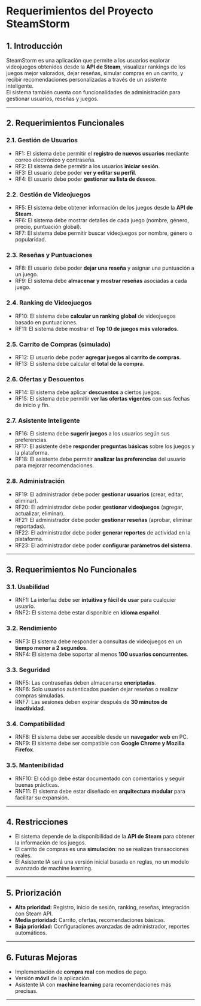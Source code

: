# Requerimientos del Proyecto SteamStorm

## 1. Introducción
SteamStorm es una aplicación que permite a los usuarios explorar videojuegos obtenidos desde la **API de Steam**, visualizar rankings de los juegos mejor valorados, dejar reseñas, simular compras en un carrito, y recibir recomendaciones personalizadas a través de un asistente inteligente.  
El sistema también cuenta con funcionalidades de administración para gestionar usuarios, reseñas y juegos.

---

## 2. Requerimientos Funcionales

### 2.1. Gestión de Usuarios
- RF1: El sistema debe permitir el **registro de nuevos usuarios** mediante correo electrónico y contraseña.  
- RF2: El sistema debe permitir a los usuarios **iniciar sesión**.  
- RF3: El usuario debe poder **ver y editar su perfil**.  
- RF4: El usuario debe poder **gestionar su lista de deseos**.  

### 2.2. Gestión de Videojuegos
- RF5: El sistema debe obtener información de los juegos desde la **API de Steam**.  
- RF6: El sistema debe mostrar detalles de cada juego (nombre, género, precio, puntuación global).  
- RF7: El sistema debe permitir buscar videojuegos por nombre, género o popularidad.  

### 2.3. Reseñas y Puntuaciones
- RF8: El usuario debe poder **dejar una reseña** y asignar una puntuación a un juego.  
- RF9: El sistema debe **almacenar y mostrar reseñas** asociadas a cada juego.  

### 2.4. Ranking de Videojuegos
- RF10: El sistema debe **calcular un ranking global** de videojuegos basado en puntuaciones.  
- RF11: El sistema debe mostrar el **Top 10 de juegos más valorados**.  

### 2.5. Carrito de Compras (simulado)
- RF12: El usuario debe poder **agregar juegos al carrito de compras**.  
- RF13: El sistema debe calcular el **total de la compra**.  

### 2.6. Ofertas y Descuentos
- RF14: El sistema debe aplicar **descuentos** a ciertos juegos.  
- RF15: El sistema debe permitir **ver las ofertas vigentes** con sus fechas de inicio y fin.  

### 2.7. Asistente Inteligente
- RF16: El sistema debe **sugerir juegos** a los usuarios según sus preferencias.  
- RF17: El asistente debe **responder preguntas básicas** sobre los juegos y la plataforma.  
- RF18: El asistente debe permitir **analizar las preferencias** del usuario para mejorar recomendaciones.  

### 2.8. Administración
- RF19: El administrador debe poder **gestionar usuarios** (crear, editar, eliminar).  
- RF20: El administrador debe poder **gestionar videojuegos** (agregar, actualizar, eliminar).  
- RF21: El administrador debe poder **gestionar reseñas** (aprobar, eliminar reportadas).  
- RF22: El administrador debe poder **generar reportes** de actividad en la plataforma.  
- RF23: El administrador debe poder **configurar parámetros del sistema**.  

---

## 3. Requerimientos No Funcionales

### 3.1. Usabilidad
- RNF1: La interfaz debe ser **intuitiva y fácil de usar** para cualquier usuario.  
- RNF2: El sistema debe estar disponible en **idioma español**.  

### 3.2. Rendimiento
- RNF3: El sistema debe responder a consultas de videojuegos en un **tiempo menor a 2 segundos**.  
- RNF4: El sistema debe soportar al menos **100 usuarios concurrentes**.  

### 3.3. Seguridad
- RNF5: Las contraseñas deben almacenarse **encriptadas**.  
- RNF6: Solo usuarios autenticados pueden dejar reseñas o realizar compras simuladas.  
- RNF7: Las sesiones deben expirar después de **30 minutos de inactividad**.  

### 3.4. Compatibilidad
- RNF8: El sistema debe ser accesible desde un **navegador web** en PC.  
- RNF9: El sistema debe ser compatible con **Google Chrome y Mozilla Firefox**.  

### 3.5. Mantenibilidad
- RNF10: El código debe estar documentado con comentarios y seguir buenas prácticas.  
- RNF11: El sistema debe estar diseñado en **arquitectura modular** para facilitar su expansión.  

---

## 4. Restricciones
- El sistema depende de la disponibilidad de la **API de Steam** para obtener la información de los juegos.  
- El carrito de compras es una **simulación**: no se realizan transacciones reales.  
- El Asistente IA será una versión inicial basada en reglas, no un modelo avanzado de machine learning.  

---

## 5. Priorización
- **Alta prioridad:** Registro, inicio de sesión, ranking, reseñas, integración con Steam API.  
- **Media prioridad:** Carrito, ofertas, recomendaciones básicas.  
- **Baja prioridad:** Configuraciones avanzadas de administrador, reportes automáticos.  

---

## 6. Futuras Mejoras
- Implementación de **compra real** con medios de pago.  
- Versión **móvil** de la aplicación.  
- Asistente IA con **machine learning** para recomendaciones más precisas.  

---

